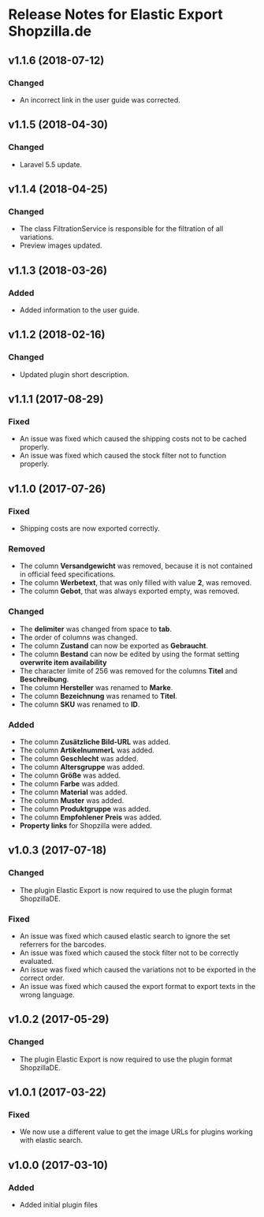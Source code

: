 # Release Notes for Elastic Export Shopzilla.de

## v1.1.6 (2018-07-12)

### Changed
- An incorrect link in the user guide was corrected.

## v1.1.5 (2018-04-30)

### Changed
- Laravel 5.5 update.

## v1.1.4 (2018-04-25)

### Changed
- The class FiltrationService is responsible for the filtration of all variations.
- Preview images updated.

## v1.1.3 (2018-03-26)

### Added
- Added information to the user guide.

## v1.1.2 (2018-02-16)

### Changed
- Updated plugin short description.

## v1.1.1 (2017-08-29)

### Fixed
- An issue was fixed which caused the shipping costs not to be cached properly.
- An issue was fixed which caused the stock filter not to function properly.

## v1.1.0 (2017-07-26)

### Fixed
- Shipping costs are now exported correctly.

### Removed
- The column **Versandgewicht** was removed, because it is not contained in official feed specifications.
- The column **Werbetext**, that was only filled with value **2**, was removed.
- The column **Gebot**, that was always exported empty, was removed.

### Changed
- The **delimiter** was changed from space to **tab**.
- The order of columns was changed.
- The column **Zustand** can now be exported as **Gebraucht**.
- The column **Bestand** can now be edited by using the format setting **overwrite item availability**
- The character limite of 256 was removed for the columns **Titel** and **Beschreibung**.
- The column **Hersteller** was renamed to **Marke**.
- The column **Bezeichnung** was renamed to **Titel**.
- The column **SKU** was renamed to **ID**.

### Added
- The column **Zusätzliche Bild-URL** was added.
- The column **ArtikelnummerL** was added.
- The column **Geschlecht** was added.
- The column **Altersgruppe** was added.
- The column **Größe** was added.
- The column **Farbe** was added.
- The column **Material** was added.
- The column **Muster** was added.
- The column **Produktgruppe** was added.
- The column **Empfohlener Preis** was added.
- **Property links** for Shopzilla were added.

## v1.0.3 (2017-07-18)

### Changed
- The plugin Elastic Export is now required to use the plugin format ShopzillaDE.

### Fixed
- An issue was fixed which caused elastic search to ignore the set referrers for the barcodes.
- An issue was fixed which caused the stock filter not to be correctly evaluated.
- An issue was fixed which caused the variations not to be exported in the correct order.
- An issue was fixed which caused the export format to export texts in the wrong language.

## v1.0.2 (2017-05-29)

### Changed
- The plugin Elastic Export is now required to use the plugin format ShopzillaDE.

## v1.0.1 (2017-03-22)

### Fixed
- We now use a different value to get the image URLs for plugins working with elastic search.

## v1.0.0 (2017-03-10)
 
### Added
- Added initial plugin files
